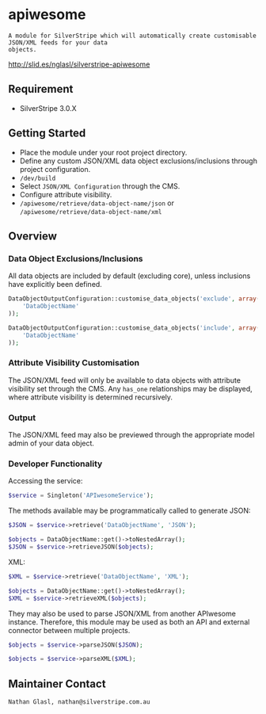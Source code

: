 # apiwesome

	A module for SilverStripe which will automatically create customisable JSON/XML feeds for your data
	objects.

http://slid.es/nglasl/silverstripe-apiwesome

## Requirement

* SilverStripe 3.0.X

## Getting Started

* Place the module under your root project directory.
* Define any custom JSON/XML data object exclusions/inclusions through project configuration.
* `/dev/build`
* Select `JSON/XML Configuration` through the CMS.
* Configure attribute visibility.
* `/apiwesome/retrieve/data-object-name/json` or `/apiwesome/retrieve/data-object-name/xml`

## Overview

### Data Object Exclusions/Inclusions

All data objects are included by default (excluding core), unless inclusions have explicitly been defined.

```php
DataObjectOutputConfiguration::customise_data_objects('exclude', array(
	'DataObjectName'
));
```

```php
DataObjectOutputConfiguration::customise_data_objects('include', array(
	'DataObjectName'
));
```

### Attribute Visibility Customisation

The JSON/XML feed will only be available to data objects with attribute visibility set through the CMS. Any `has_one` relationships may be displayed, where attribute visibility is determined recursively.

### Output

The JSON/XML feed may also be previewed through the appropriate model admin of your data object.

### Developer Functionality

Accessing the service:

```php
$service = Singleton('APIwesomeService');
```

The methods available may be programmatically called to generate JSON:

```php
$JSON = $service->retrieve('DataObjectName', 'JSON');
```

```php
$objects = DataObjectName::get()->toNestedArray();
$JSON = $service->retrieveJSON($objects);
```

XML:

```php
$XML = $service->retrieve('DataObjectName', 'XML');
```

```php
$objects = DataObjectName::get()->toNestedArray();
$XML = $service->retrieveXML($objects);
```

They may also be used to parse JSON/XML from another APIwesome instance. Therefore, this module may be used as both an API and external connector between multiple projects.

```php
$objects = $service->parseJSON($JSON);
```

```php
$objects = $service->parseXML($XML);
```

## Maintainer Contact

	Nathan Glasl, nathan@silverstripe.com.au
